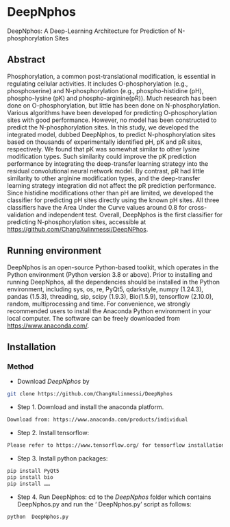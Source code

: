 # DeepNphos
DeepNphos: A Deep-Learning Architecture for Prediction of N-phosphorylation Sites
## Abstract
Phosphorylation, a common post-translational modification, is essential in regulating cellular activities. It includes O-phosphorylation (e.g., phosphoserine) and N-phosphorylation (e.g., phospho-histidine (pH), phospho-lysine (pK) and phospho-arginine(pR)). Much research has been done on O-phosphorylation, but little has been done on N-phosphorylation. Various algorithms have been developed for predicting O-phosphorylation sites with good performance. However, no model has been constructed to predict the N-phosphorylation sites. In this study, we developed the integrated model, dubbed DeepNphos, to predict N-phosphorylation sites based on thousands of experimentally identified pH, pK and pR sites, respectively. We found that pK was somewhat similar to other lysine modification types. Such similarity could improve the pK prediction performance by integrating the deep-transfer learning strategy into the residual convolutional neural network model. By contrast, pR had little similarity to other arginine modification types, and the deep-transfer learning strategy integration did not affect the pR prediction performance. Since histidine modifications other than pH are limited, we developed the classifier for predicting pH sites directly using the known pH sites. All three classifiers have the Area Under the Curve values around 0.8 for cross-validation and independent test. Overall, DeepNphos is the first classifier for predicting N-phosphorylation sites, accessible at https://github.com/ChangXulinmessi/DeepNPhos. 
## Running environment
DeepNphos is an open-source Python-based toolkit, which operates in the Python environment (Python version 3.8 or above). Prior to installing and running DeepNphos, all the dependencies should be installed in the Python environment, including sys, os, re, PyQt5, qdarkstyle, numpy (1.24.3), pandas (1.5.3), threading, sip, scipy (1.9.3), Bio(1.5.9), tensorflow (2.10.0), random, multiprocessing and time. For convenience, we strongly recommended users to install the Anaconda Python environment in your local computer. The software can be freely downloaded from https://www.anaconda.com/.
## Installation
### Method 
  - Download *DeepNphos* by 
  ```sh
  git clone https://github.com/ChangXulinmessi/DeepNphos
  ```

  - Step 1. Download and install the anaconda platform.
  ```sh  
  Download from: https://www.anaconda.com/products/individual
  ```
  
  - Step 2. Install tensorflow:
  ```sh  
  Please refer to https://www.tensorflow.org/ for tensorflow installation.
  ```
  
  - Step 3. Install python packages:
  ```sh
  pip install PyQt5
  pip install bio
  pip install ……
 
  ```
  
  - Step 4. Run DeepNphos:
  cd to the *DeepNphos* folder which contains DeepNphos.py and run the ‘ DeepNphos.py’ script as follows:
  ```sh
  python  DeepNphos.py
  ```
